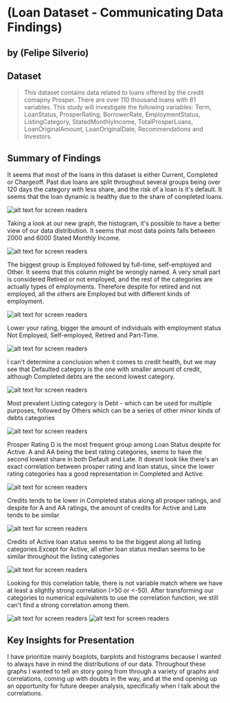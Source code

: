 # (Loan Dataset - Communicating Data Findings)
## by (Felipe Silverio)


## Dataset

> This dataset contains data related to loans offered by the credit comapny Prosper. There are over 110 thousand loans with 81 variables. This study will investigate the following variables: Term, LoanStatus, ProsperRating, BorrowerRate, EmploymentStatus, ListingCategory, StatedMonthlyIncome, TotalProsperLoans, LoanOriginalAmount, LoanOriginalDate, Recommendations and Investors. 

## Summary of Findings

It seems that most of the loans in this dataset is either Current, Completed or Chargeoff. Past due loans are split throughout several groups being over 120 days the category with less share, and the risk of a loan is it's default. It seems that the loan dynamic is healthy due to the share of completed loans.

![alt text for screen readers](Images/share_loan_status.png "Text to show on mouseover")

Taking a look at our new graph, the histogram, it's possible to have a better view of our data distribution. It seems that most data points falls between 2000 and 6000 Stated Monthly Income.

![alt text for screen readers](Images/monthly_income_hist.png "Text to show on mouseover")

The biggest group is Employed followed by full-time, self-employed and Other. It seems that this column might be wrongly named. A very small part is considered Retired or not employed, and the rest of the categories are actually types of employments. Therefore despite for retired and not employed, all the others are Employed but with different kinds of employment.

![alt text for screen readers](Images/employment_status_bar.png "Text to show on mouseover")

Lower your rating, bigger the amount of individuals with employment status Not Employed, Self-employed, Retired and Part-Time.

![alt text for screen readers](Images/rating_x_employment_bar.png "Text to show on mouseover")

I can't determine a conclusion when it comes to credit health, but we may see that Defaulted category is the one with smaller amount of credit, although Completed debts are the second lowest category. 

![alt text for screen readers](Images/loan_amount_status_boxplot.png "Text to show on mouseover")

Most prevalent Listing category is Debt - which can be used for multiple purposes, followed by Others which can be a series of other minor kinds of debts categories

![alt text for screen readers](Images/loan_status_x_listing_bar.png "Text to show on mouseover")

Prosper Rating D is the most frequent group among Loan Status despite for Active. A and AA being the best rating categories, seems to have the second lowest share in both Default and Late. It doesnt look like there's an exact correlation between prosper rating and loan status, since the lower rating categories has a good representation in Completed and Active.

![alt text for screen readers](Images/loan_status_rating_bar.png "Text to show on mouseover")

Credits tends to be lower in Completed status along all prosper ratings, and despite for A and AA ratings, the amount of credits for Active and Late tends to be similar

![alt text for screen readers](Images/loan_amount_x_rating_x_status_box.png "Text to show on mouseover")

Credits of Active loan status seems to be the biggest along all listing categories.Except for Active, all other loan status median seems to be similar throughout the listing categories

![alt text for screen readers](Images/loan_amount_x_listing_x_status_box.png "Text to show on mouseover")

Looking for this correlation table, there is not variable match where we have at least a slightly strong correlation (>50 or <-50). After transforming our categories to numerical equivalents to use the correlation function, we still can't find a strong correlation among them.

![alt text for screen readers](Images/numeric_var_heatmap.png "Text to show on mouseover")
![alt text for screen readers](Images/numcategory_heatmap.png "Text to show on mouseover")


## Key Insights for Presentation

I have prioritize mainly boxplots, barplots and histograms because I wanted to always have in mind the distributions of our data. Throughout these graphs I wanted to tell an story going from through a variety of graphs and correlations, coming up with doubts in the way, and at the end opening up an opportunity for future deeper analysis, specifically when I talk about the correlations.